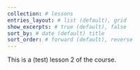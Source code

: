 ```yaml
---
collection: # lessons
entries_layout: # list (default), grid
show_excerpts: # true (default), false
sort_by: # date (default) title
sort_order: # forward (default), reverse
---
```


This is a (test) lesson 2 of the course.